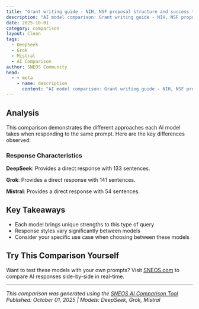 ```yaml
---
title: "Grant writing guide - NIH, NSF proposal structure and success tips"
description: "AI model comparison: Grant writing guide - NIH, NSF proposal structure and success tips..."
date: 2025-10-01
category: comparison
layout: Clean
tags:
  - DeepSeek
  - Grok
  - Mistral
  - AI Comparison
author: SNEOS Community
head:
  - - meta
    - name: description
      content: "AI model comparison: Grant writing guide - NIH, NSF proposal structure and success tips..."
---
```


<ChatComparison
  title="Grant writing guide - NIH, NSF proposal structure and success tips"
  prompt="Grant writing guide - NIH, NSF proposal structure and success tips"
  :responses='{
    "DeepSeek": "Of course. Here is a comprehensive guide to writing grant proposals for the NIH and NSF, covering their core structures, key differences, and essential tips for success.\n\n---\n\n### **Part 1: The Mindset \u0026 Foundation (Before You Write)**\n\n**Success in grant writing is not about a single brilliant idea; it\u0027s about persuading a panel of skeptical experts that you are the right person to execute a well-defined plan that addresses a significant problem.**\n\n#### **Key Success Tips (The \u0022Golden Rules\u0022)**\n\n1.  **Start Early:** A competitive proposal takes 3-6 months to develop. Rushed proposals fail.\n2.  **Know Your Funder:** Your research must align perfectly with the mission and priorities of the NIH Institute/Center or NSF Directorate you\u0027re applying to. **This is non-negotiable.**\n3.  **Tell a Compelling Story:** Your proposal should have a clear narrative: \u0022Here is an important problem, here is a critical gap in our knowledge, here is my innovative plan to fill that gap, and here is why my team is uniquely qualified to do it.\u0022\n4.  **Aim for Clarity, Not Complexity:** Reviewers are smart but busy. They must understand your aims, rationale, and methods on a first read. Avoid jargon where possible.\n5.  **Anticipate Reviewer Objections:** Be your own most critical reviewer. Identify the weak points in your logic and experimental design, and address them proactively in the text.\n6.  **Preliminary Data is King (Especially for NIH):** For NIH R01-style grants, strong, relevant preliminary data that validates your approach and shows you can do the work is often the difference between funding and failure.\n\n---\n\n### **Part 2: National Institutes of Health (NIH) Proposal Structure**\n\nThe NIH primarily uses the **R01 Research Project Grant** as its standard. The structure below is based on the R01 but is similar for many other mechanisms.\n\n#### **Core Components of the NIH Research Plan**\n\nThe most important part is the **Research Strategy**, which is limited to 12 pages (for R01s and many others).\n\n**1. Specific Aims (1 Page)**\n*   **This is the most important page of your proposal.** Many reviewers form a strong initial judgment here.\n*   **Structure:**\n    *   **Paragraph 1:** The big picture. What is the significant health problem? What is the current state of knowledge?\n    *   **Paragraph 2:** The gap. What critical question remains unanswered? This is the justification for your project.\n    *   **Paragraph 3:** Your central hypothesis. A single, clear statement.\n    *   **The Aims:** Typically 2-4 specific, measurable, and achievable aims. List them as bullet points (Aim 1, Aim 2, etc.). Each aim should be a declarative sentence stating what you will *do*.\n    *   **Paragraph 4:** The payoff. How will achieving your aims address the gap and advance the field? What is the long-term impact on human health?\n\n**2. Research Strategy**\nThis is broken into three standard subsections:\n\n*   **a. Significance**\n    *   **Answer:** *Why should we do this research?*\n    *   Explain the importance of the health problem.\n    *   Critically evaluate existing knowledge and explicitly identify the gap your research will fill.\n    *   State how your work will change scientific knowledge, clinical practice, or public health.\n\n*   **b. Innovation**\n    *   **Answer:** *How is your approach new and different?*\n    *   This could be a novel concept, a new methodology, a new instrumentation, or a new application of an existing technique.\n    *   Avoid clich\u00E9s like \u0022This is innovative because no one has done it before.\u0022 Explain *why* the new approach is a conceptual or technical advance.\n\n*   **c. Approach**\n    *   **Answer:** *How will you do the research?*\n    *   This is the experimental design section. Organize it by your Specific Aims.\n    *   For each aim, describe:\n        *   **Rationale:** Why this experiment for this aim?\n        *   **Methods:** Detailed procedures. Be specific (e.g., n numbers, statistical tests, controls).\n        *   **Expected Outcomes and Potential Pitfalls:** What do you expect to find? What could go wrong, and what is your alternative plan?\n    *   Include a clear **Timeline** or **Overview Figure** showing the sequence of experiments.\n\n**3. Other Critical NIH Sections**\n\n*   **Abstract/Project Summary:** A public-facing, succinct (30 lines) overview of the entire project. Often the first thing reviewers read.\n*   **Project Narrative:** A 2-3 sentence description, in lay language, of the project\u0027s relevance to public health. Think: \u0022How would you explain this to a Congressperson?\u0022\n*   **Biosketch:** Use the NIH format. Tailor your \u0022Personal Statement\u0022 and \u0022Contributions to Science\u0022 to show why you are the perfect person for *this* project.\n*   **Resource Sharing Plan:** Data, model organisms, etc.\n*   **Human Subjects/Vertebrate Animals:** If applicable, these sections are scrutinized heavily.\n\n---\n\n### **Part 3: National Science Foundation (NSF) Proposal Structure**\n\nThe NSF\u0027s flagship program is the **Faculty Early Career Development (CAREER) Program**, but the standard research grant is a great model. The NSF places a heavier emphasis on **Broader Impacts**.\n\n#### **Core Components of the NSF Proposal**\n\nThe **Project Description** is the heart of the proposal, typically limited to 15 pages.\n\n**1. Project Summary (1 Page)**\n*   This is a **required** abstract that must explicitly address two components in separate statements:\n    *   **Intellectual Merit:** The potential of the proposed activity to advance knowledge.\n    *   **Broader Impacts:** The potential of the proposed activity to benefit society and contribute to the achievement of specific, desired societal outcomes.\n*   **Tip:** Write this section last, and make sure it perfectly summarizes your full proposal.\n\n**2. Project Description (15 Pages)**\nWhile more flexible than the NIH, a successful structure often includes:\n\n*   **Introduction/Overview:** Context, problem statement, and overall goals.\n*   **Background and Significance:** Literature review and justification for the work.\n*   **Preliminary Studies (if any):** Data that shows you are prepared for the project.\n*   **Research Plan and Methods:** Detailed description of the work to be undertaken, often organized by task or objective rather than \u0022Aims.\u0022\n*   **Timeline:** A projected schedule for the project.\n*   **Broader Impacts:** This is a **critical, scored component**. It cannot be an afterthought. It must be integrated throughout the proposal. Examples:\n    *   **Education and Outreach:** Integrating research into teaching, mentoring students (especially from underrepresented groups), developing new curricula, K-12 outreach.\n    *   **Societal Benefit:** How will the results benefit society (e.g., new technology, informed public policy, improved infrastructure)?\n    *   **Dissemination:** How will you share your results broadly (e.g., open-access publications, data sharing, public lectures)?\n*   **Results from Prior NSF Support:** If you have had NSF funding in the last 5 years, you must report on the outcomes.\n\n**3. Other Critical NSF Sections**\n\n*   **References Cited**\n*   **Biographical Sketch(es):** Use the NSF-approved format. It is different from the NIH format.\n*   **Budget and Budget Justification:** Must be realistic and clearly justified.\n*   **Data Management Plan (DMP):** A required, detailed plan for how you will manage and share the data produced by the project. This is a mandatory component and is reviewed carefully.\n\n---\n\n### **Part 4: Key Differences Between NIH and NSF**\n\n| Feature | NIH | NSF |\n| :--- | :--- | :--- |\n| **Primary Focus** | Health-related research; mission-oriented. | Fundamental science and engineering; knowledge-driven. |\n| **Central Hypothesis** | **Critical.** The entire application revolves around testing a central hypothesis. | **Important, but not always required.** Can be more exploratory or methodology-focused. |\n| **Preliminary Data** | **Extremely important.** Often essential for proving feasibility. | **Valuable, but not always mandatory.** Strong rationale and design can sometimes compensate. |\n| **Broader Impacts** | Implied in \u0022Significance\u0022 (public health impact). | **Explicitly required and heavily weighted.** A separate, scored criterion. |\n| **Structure** | Highly structured (Specific Aims, Significance, Innovation, Approach). | More flexible (Project Description), but must address Intellectual Merit \u0026 Broader Impacts. |\n| **Review Panels** | Often disease- or organ-specific (Study Sections). | Often disciplinary (e.g., Molecular Biology, Civil Engineering). |\n\n---\n\n### **Part 5: Final Success Tips \u0026 Submission Checklist**\n\n*   **Get Feedback Early and Often:** Share your Specific Aims/Project Summary with colleagues *outside* your field. If they don\u0027t get it, reviewers won\u0027t. Form a \u0022mock study section\u0022 to critique your full draft.\n*   **Follow the Formatting Rules Exactly:** Page limits, font size, margins. Non-compliance can lead to your proposal being rejected without review.\n*   **Write for the Reviewer:** Use bold and italics for key points. Include clear subheadings. Use figures and diagrams to explain complex concepts.\n*   **Proofread, Proofread, Proofread:** Typos and grammatical errors suggest a lack of care and can undermine reviewer confidence.\n*   **Submit Early:** The submission system (Grants.gov for NIH, Research.gov for NSF) can be",
    "Grok": "Writing a successful grant proposal for organizations like the National Institutes of Health (NIH) or the National Science Foundation (NSF) requires a clear understanding of their structures, priorities, and evaluation criteria. Below is a detailed guide to crafting competitive proposals for both agencies, including their structure and key tips for success.\n\n---\n\n### **General Overview: NIH and NSF Grants**\n- **NIH (National Institutes of Health):** Focuses on biomedical, clinical, and public health research. Proposals are often hypothesis-driven and emphasize potential impact on human health.\n- **NSF (National Science Foundation):** Supports fundamental research and education in science and engineering across a wide range of disciplines. Emphasis is on intellectual merit and broader impacts.\n\nBoth agencies have rigorous peer review processes, so proposals must be clear, innovative, and aligned with their missions.\n\n---\n\n### **Proposal Structure for NIH Grants**\nThe structure of an NIH grant (e.g., R01, R21) typically follows the format outlined in the SF424 (R\u0026R) application guide. Below are the key components:\n\n#### 1. **Cover Letter (Optional but Recommended)**\n   - Address it to the appropriate NIH Institute or Center (IC).\n   - Include the funding opportunity announcement (FOA) number and title.\n   - Briefly summarize the proposal and why it fits the IC\u2019s priorities.\n   - Request specific study section assignments (if applicable).\n\n#### 2. **Project Summary/Abstract (30 lines max)**\n   - Provide a concise overview of the project\u0027s goals, methods, and significance.\n   - Highlight the health relevance and innovation.\n   - Avoid jargon; this section is often read by a broad audience, including non-specialists.\n\n#### 3. **Specific Aims (1 page)**\n   - State the overarching goal of the research.\n   - List 2\u20134 specific aims (objectives) that are clear, focused, and testable.\n   - Each aim should address a distinct aspect of the problem and include a hypothesis (if applicable).\n   - End with a brief statement on the potential impact of achieving these aims.\n\n#### 4. **Research Strategy (6 or 12 pages, depending on mechanism)**\n   - **Significance:** Explain the importance of the problem, the current state of knowledge, and how your research addresses a critical gap or barrier. Highlight health relevance.\n   - **Innovation:** Describe how your approach or methodology is novel or improves upon existing methods.\n   - **Approach:** Provide a detailed experimental design for each specific aim. Include preliminary data (if available), methods, expected outcomes, potential challenges, and alternative strategies. Use clear subheadings for each aim.\n\n#### 5. **Budget and Justification**\n   - Include detailed costs for personnel, equipment, supplies, travel, etc.\n   - Justify each expense in relation to the project\u2019s needs.\n   - Ensure compliance with NIH salary caps and cost principles.\n\n#### 6. **Biosketches (5 pages max per investigator)**\n   - Use the NIH format to highlight relevant experience, publications, and prior funding for the PI and key personnel.\n   - Tailor personal statements to demonstrate expertise relevant to the project.\n\n#### 7. **Other Components (as required)**\n   - **Human Subjects/Animal Research:** Detail protections, approvals (IRB/IACUC), and potential risks.\n   - **Letters of Support:** Include letters from collaborators or institutional officials confirming resources or partnerships.\n   - **Resource Sharing Plan:** Describe how data, materials, or software will be shared.\n\n#### 8. **References Cited**\n   - Cite all relevant literature using a consistent format (e.g., AMA or APA).\n   - Avoid excessive citations; focus on key references.\n\n---\n\n### **Proposal Structure for NSF Grants**\nNSF proposals are submitted through the Research.gov portal and follow guidelines in the NSF Proposal \u0026 Award Policies \u0026 Procedures Guide (PAPPG). Below are the main components:\n\n#### 1. **Cover Sheet**\n   - Include project title, PI information, institution, and funding program.\n   - Check appropriate boxes for collaborative proposals or special considerations.\n\n#### 2. **Project Summary (1 page)**\n   - Three sections: Overview (problem and approach), Intellectual Merit (scientific significance and innovation), and Broader Impacts (societal benefits, education, outreach).\n   - Must be written in third person and accessible to a broad audience.\n\n#### 3. **Project Description (15 pages max, unless specified otherwise)**\n   - **Introduction and Objectives:** State the research problem, goals, and hypotheses.\n   - **Intellectual Merit:** Explain the scientific or technical significance, innovation, and contribution to the field.\n   - **Broader Impacts:** Detail how the project benefits society, promotes education, or engages underrepresented groups.\n   - **Approach/Methods:** Describe the research plan, including timelines, methodologies, and expected outcomes.\n   - **Preliminary Results (if applicable):** Provide evidence to support feasibility.\n   - **Evaluation Plan:** Explain how success will be measured.\n\n#### 4. **Budget and Justification (no page limit)**\n   - Provide costs for personnel, equipment, travel, participant support, etc.\n   - Include a justification narrative explaining each budget item.\n   - Ensure compliance with NSF cost principles (e.g., no PI salary during academic year unless justified).\n\n#### 5. **Biographical Sketches (3 pages max per investigator)**\n   - Use the NSF-approved format to detail education, appointments, publications, and synergistic activities (e.g., outreach, mentoring).\n   - Highlight expertise relevant to the proposal.\n\n#### 6. **References Cited (no page limit)**\n   - List all cited works in a consistent format.\n   - Ensure relevance to the proposed research.\n\n#### 7. **Supplementary Documents (as required)**\n   - **Data Management Plan (2 pages max):** Describe how data will be collected, stored, and shared.\n   - **Postdoctoral Mentoring Plan (if applicable):** Outline mentoring activities if postdocs are involved.\n   - **Letters of Collaboration:** Confirm partnerships (avoid letters of endorsement).\n\n#### 8. **Facilities, Equipment, and Other Resources (no page limit)**\n   - Describe available resources (labs, equipment, computing) to demonstrate project feasibility.\n   - Avoid quantifying monetary value of resources.\n\n---\n\n### **Key Differences Between NIH and NSF Proposals**\n| **Aspect**              | **NIH**                                 | **NSF**                                |\n|--------------------------|-----------------------------------------|---------------------------------------|\n| **Focus**               | Health-related research, clinical impact | Fundamental science, engineering, education |\n| **Key Criteria**        | Significance, innovation, approach      | Intellectual merit, broader impacts   |\n| **Structure Emphasis**  | Hypothesis-driven, specific aims        | Broader societal impact, interdisciplinary potential |\n| **Page Limits**         | Vary by mechanism (e.g., 6/12 pages)    | Typically 15 pages for project description |\n\n---\n\n### **Success Tips for NIH and NSF Proposals**\n\n#### **General Tips for Both Agencies**\n1. **Know the Agency and Program:** Carefully read the funding opportunity announcement (FOA for NIH) or program solicitation (NSF) to align your proposal with specific goals and priorities.\n2. **Contact Program Officers:** Early communication with program officers can clarify expectations, refine ideas, and ensure a good fit before submission.\n3. **Write for Reviewers:** Craft a clear, logical narrative. Reviewers are often pressed for time, so make key points (e.g., significance, impact) stand out early. Use headings, bullet points, and figures effectively.\n4. **Leverage Preliminary Data:** Include pilot data or prior work to demonstrate feasibility and reduce perceived risk.\n5. **Anticipate Weaknesses:** Address potential pitfalls or limitations in your approach and propose contingency plans.\n6. **Adhere to Guidelines:** Follow formatting rules (font size, margins, page limits) strictly to avoid administrative rejection.\n7. **Seek Feedback:** Have colleagues, mentors, or grant-writing experts review drafts for clarity, impact, and compliance.\n8. **Plan Ahead:** Start writing 3\u20136 months before the deadline to allow time for revisions, institutional approvals, and unexpected delays.\n\n#### **NIH-Specific Tips**\n1. **Emphasize Health Relevance:** Clearly link your research to human health outcomes, even if it\u2019s basic science.\n2. **Tailor to Institute Priorities:** Research the mission of the specific NIH Institute or Center (e.g., NIAID, NCI) and show how your work aligns with their strategic goals.\n3. **Focus on Specific Aims:** Reviewers often decide on a proposal\u2019s merit based on this section. Make aims achievable and interconnected.\n4. **Address Rigor and Reproducibility:** Include details on experimental design, statistical analysis, and steps to ensure robust results (a key NIH review criterion).\n5. **Resubmissions:** If resubmitting (A1), respond thoroughly to prior reviewer critiques in the introduction (1 page).\n\n#### **NSF-Specific Tips**\n1. **Balance Intellectual Merit and Broader Impacts:** Both are equally important in review. Provide concrete plans for outreach, education, or societal benefit (e.g., public engagement, K-12 programs).\n2. **Think Interdisciplinarity:** NSF often values projects that cross disciplinary boundaries or foster collaboration.\n3. **Data Management Plan:** Be specific about data sharing and accessibility to meet NSF\u2019s open science goals.\n4. **Synergistic Activities in Biosketch:** Highlight mentoring, teaching, or outreach to demonstrate commitment to broader impacts.\n\n---\n\n### **Common Reasons for Rejection**\n1. **Lack of Significance or Impact:** Failing to convince reviewers of the project\u2019s importance or relevance.\n2. **Unclear or Overambitious Aims:** Proposing unrealistic goals or poorly defined methods.\n3. **Weak Preliminary Data:** Insufficient evidence to support feasibility.\n4. **Poor Writing or Organization:** Confusing structure, jargon, or grammatical errors.\n5. **Misalignment with Agency Goals:** Not addressing the specific mission or priorities of the funding program.\n\n---\n\n### **Additional Resources**\n- **NIH Application Guide:** [grants.nih.gov](https",
    "Mistral": "Creating a successful grant proposal for the National Institutes of Health (NIH) or the National Science Foundation (NSF) involves careful planning, clear communication, and adherence to specific guidelines. Below is a comprehensive guide to help you structure your proposal and increase your chances of success.\n\n### NIH Proposal Structure\n\n1. **Title Page**\n   - Project Title\n   - Principal Investigator (PI) Information\n   - Institution Information\n   - Project Dates\n   - Total Funding Requested\n\n2. **Abstract/Project Summary**\n   - Brief overview of the project\n   - Specific aims\n   - Significance\n   - Innovation\n   - Approach\n\n3. **Table of Contents**\n   - List all sections and subsections with page numbers\n\n4. **Research Plan**\n   - **Specific Aims** (1 page)\n     - Clearly state the goals of the project\n   - **Significance** (1 page)\n     - Explain the importance of the research\n   - **Innovation** (1 page)\n     - Describe how the project is novel\n   - **Approach** (6 pages)\n     - Detailed methodology\n     - Preliminary data\n     - Potential challenges and solutions\n   - **Timeline**\n     - Milestones and deliverables\n\n5. **Bibliography and References Cited**\n   - List all relevant literature\n\n6. **Budget and Justification**\n   - Detailed budget breakdown\n   - Justification for each item\n\n7. **Biosketches**\n   - For PI and key personnel\n\n8. **Resources and Environment**\n   - Description of facilities and resources available\n\n9. **Appendices**\n   - Additional supporting documents (if allowed)\n\n### NSF Proposal Structure\n\n1. **Title Page**\n   - Project Title\n   - PI Information\n   - Institution Information\n   - Project Dates\n   - Total Funding Requested\n\n2. **Project Summary**\n   - Overview of the project\n   - Intellectual merit\n   - Broader impacts\n\n3. **Table of Contents**\n   - List all sections and subsections with page numbers\n\n4. **Project Description**\n   - **Introduction** (1 page)\n     - Background and significance\n   - **Objectives** (1 page)\n     - Specific goals and aims\n   - **Methods** (6 pages)\n     - Detailed methodology\n     - Preliminary data\n     - Potential challenges and solutions\n   - **Broader Impacts** (1 page)\n     - How the project will benefit society\n   - **Timeline**\n     - Milestones and deliverables\n\n5. **References Cited**\n   - List all relevant literature\n\n6. **Budget and Justification**\n   - Detailed budget breakdown\n   - Justification for each item\n\n7. **Biosketches**\n   - For PI and key personnel\n\n8. **Current and Pending Support**\n   - List all current and pending grants\n\n9. **Facilities, Equipment, and Other Resources**\n   - Description of facilities and resources available\n\n10. **Data Management Plan**\n    - How data will be managed and shared\n\n### Success Tips\n\n1. **Understand the Funding Agency**\n   - Research the mission and priorities of NIH or NSF.\n   - Tailor your proposal to align with these priorities.\n\n2. **Clear and Concise Writing**\n   - Use simple, clear language.\n   - Avoid jargon and technical terms unless necessary.\n   - Ensure logical flow and coherence.\n\n3. **Strong Justification**\n   - Clearly explain the need for the research.\n   - Provide strong preliminary data to support your hypothesis.\n\n4. **Feasibility**\n   - Demonstrate that the project is feasible within the proposed timeline and budget.\n   - Address potential challenges and how you plan to overcome them.\n\n5. **Collaboration**\n   - Include collaborators with complementary expertise.\n   - Highlight the strengths of your team.\n\n6. **Budget Realism**\n   - Ensure your budget is realistic and justified.\n   - Avoid overestimating or underestimating costs.\n\n7. **Review and Feedback**\n   - Have colleagues review your proposal.\n   - Seek feedback from experienced grant writers.\n\n8. **Follow Guidelines**\n   - Strictly adhere to the formatting and submission guidelines provided by NIH or NSF.\n   - Pay attention to deadlines and submission requirements.\n\n9. **Broader Impacts (NSF)**\n   - Clearly articulate how your research will benefit society.\n   - Include plans for outreach, education, and dissemination.\n\n10. **Revise and Refine**\n    - Continuously revise and refine your proposal.\n    - Address reviewer comments if resubmitting.\n\nBy following this structured approach and incorporating these success tips, you can significantly enhance the quality and competitiveness of your NIH or NSF grant proposal. Good luck!"
  }'
  published-date="11:44"
/>

## Analysis

This comparison demonstrates the different approaches each AI model takes when responding to the same prompt. Here are the key differences observed:

### Response Characteristics

**DeepSeek**: Provides a direct response with 133 sentences. 

**Grok**: Provides a direct response with 141 sentences. 

**Mistral**: Provides a direct response with 54 sentences. 

## Key Takeaways

- Each model brings unique strengths to this type of query
- Response styles vary significantly between models
- Consider your specific use case when choosing between these models

## Try This Comparison Yourself

Want to test these models with your own prompts? Visit [SNEOS.com](https://sneos.com) to compare AI responses side-by-side in real-time.

---

*This comparison was generated using the [SNEOS AI Comparison Tool](https://sneos.com)*
*Published: October 01, 2025 | Models: DeepSeek, Grok, Mistral*
